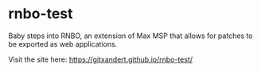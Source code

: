 # rnbo-test

Baby steps into RNBO, an extension of Max MSP that allows
for patches to be exported as web applications.

Visit the site here: https://gitxandert.github.io/rnbo-test/

